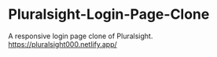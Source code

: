 # Pluralsight-Login-Page-Clone
A responsive login page clone of Pluralsight.
https://pluralsight000.netlify.app/
